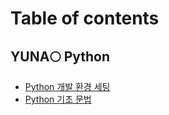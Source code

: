 # Table of contents

## YUNA🌕 Python

* [Python 개발 환경 세팅](README.md)
* [Python 기초 문법](yuna-python/python-1.md)
